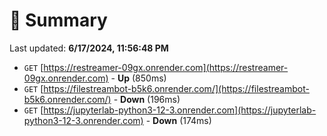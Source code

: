 # 📖 Summary
Last updated: **6/17/2024, 11:56:48 PM**

- `GET` [https://restreamer-09gx.onrender.com](https://restreamer-09gx.onrender.com) - **Up** (850ms)
- `GET` [https://filestreambot-b5k6.onrender.com/](https://filestreambot-b5k6.onrender.com/) - **Down** (196ms)
- `GET` [https://jupyterlab-python3-12-3.onrender.com](https://jupyterlab-python3-12-3.onrender.com) - **Down** (174ms)
